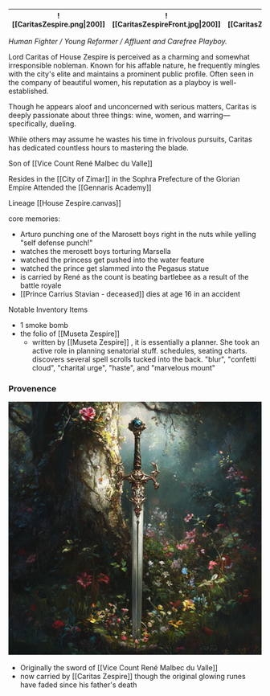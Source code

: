 

| ![[CaritasZespire.png\|200]] | ![[CaritasZespireFront.jpg\|200]] | ![[CaritasZespireSide.png\|200]] |
| ---------------------------- | :-------------------------------: | :------------------------------: |

 _Human Fighter / Young Reformer / Affluent and Carefree Playboy._ 
 
 Lord Caritas of House Zespire is perceived as a charming and somewhat irresponsible nobleman. Known for his affable nature, he frequently mingles with the city's elite and maintains a prominent public profile. Often seen in the company of beautiful women, his reputation as a playboy is well-established. 
 
 Though he appears aloof and unconcerned with serious matters, Caritas is deeply passionate about three things: wine, women, and warring—specifically, dueling. 
 
 While others may assume he wastes his time in frivolous pursuits, Caritas has dedicated countless hours to mastering the blade. 
 

Son of [[Vice Count René Malbec du Valle]] 

Resides in the [[City of Zimar]] in the Sophra Prefecture of the Glorian Empire
Attended the [[Gennaris Academy]]

Lineage [[House Zespire.canvas]]

core memories:
- Arturo punching one of the Marosett boys right in the nuts while yelling "self defense punch!"
- watches the merosett boys torturing Marsella
- watched the princess get pushed into the water feature
- watched the prince get slammed into the Pegasus statue
- is carried by René as the count is beating bartlebee as a result of the battle royale
- [[Prince Carrius Stavian - deceased]] dies at age 16 in an accident

Notable Inventory Items
- 1 smoke bomb
- the folio of [[Museta Zespire]]
	- written by [[Museta Zespire]] , it is essentially a planner.  She took an active role in planning senatorial stuff.  schedules, seating charts.  discovers several spell scrolls tucked into the back.  "blur", "confetti cloud", "charital urge", "haste", and "marvelous mount"


### Provenence
![](../assets/b73ba0c6d5ccb0a9df229bb17def959c.png)
- Originally the sword of [[Vice Count René Malbec du Valle]]
- now carried by [[Caritas Zespire]] though the original glowing runes have faded since his father's death